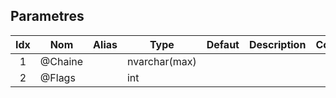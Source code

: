 [//]: outils.MGX_AFCTS_APP_COMPRESS_TEXT


[//]:s{Parametres/}
## Parametres
[//]:t{Parametres/}

| Idx | Nom     | Alias | Type          | Defaut | Description | Commentaire | Version | Spe | Dev |
| :-: | ------- | ----- | ------------- | ------ | ----------- | ----------- | ------- | :-: | --- |
|  1  | @Chaine |       | nvarchar(max) |        |             |             |         | [ ] |     |
|  2  | @Flags  |       | int           |        |             |             |         | [ ] |     |

[//]:t{/Parametres/}
[//]:s{/Parametres/}
